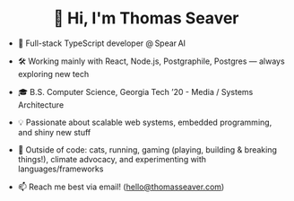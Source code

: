<h1 align="center">👋 Hi, I'm Thomas Seaver</h1>

- 🔭 Full-stack TypeScript developer @ Spear AI  

- 🛠️ Working mainly with React, Node.js, Postgraphile, Postgres — always exploring new tech  

- 🎓 B.S. Computer Science, Georgia Tech ’20 - Media / Systems Architecture

- 💡 Passionate about scalable web systems, embedded programming, and shiny new stuff  

- 🐾 Outside of code: cats, running, gaming (playing, building & breaking things!), climate advocacy, and experimenting with languages/frameworks  

- 📫 Reach me best via email! (hello@thomasseaver.com)
